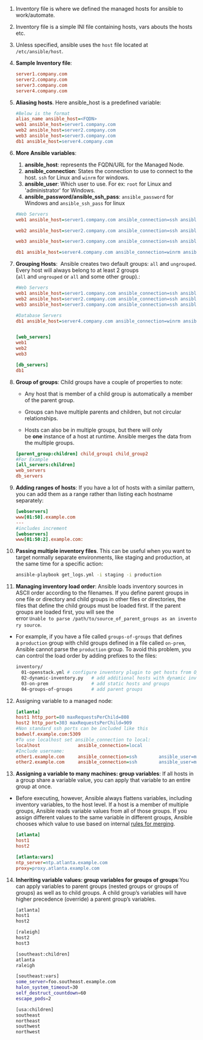 1. Inventory file is where we defined the managed hosts for ansible to work/automate.
2. Inventory file is a simple INI file containing hosts, vars abouts the hosts etc.
3. Unless specified, ansible uses the `host` file located at `/etc/ansible/host`.
4. **Sample Inventory file**:
    ``` ini
    server1.company.com
    server2.company.com
    server3.company.com
    server4.company.com
    ```
5. **Aliasing hosts**. Here ansible_host is a predefined variable:
    ```ini
    #Below is the format
    alias_name ansible_host=<FQDN>
    web1 ansible_host=server1.company.com
    web2 ansible_host=server2.company.com
    web3 ansible_host=server3.company.com
    db1 ansible_host=server4.company.com
    ```
6. **More Ansible variables**:
     1. **ansible_host**: represents the FQDN/URL for the Managed Node.
     2. **ansible_connection**: States the connection to use to connect to the host. `ssh` for Linux and `winrm` for windows.
     3. **ansible_user**: Which user to use. For ex: `root` for Linux and 'administrator' for Windows.
     4. **ansible_password/ansible_ssh_pass**: `ansible_password` for Windows and   `ansible_ssh_pass` for linux
     ```ini
     #Web Servers
     web1 ansible_host=server1.company.com ansible_connection=ssh ansible_user=root ansible_ssh_pass=Password123!
     
     web2 ansible_host=server2.company.com ansible_connection=ssh ansible_user=root ansible_ssh_pass=Password123!
     
     web3 ansible_host=server3.company.com ansible_connection=ssh ansible_user=root ansible_ssh_pass=Password123!
     
     db1 ansible_host=server4.company.com ansible_connection=winrm ansible_user=administrator ansible_password=Dbp@aa123!>)
     ```
     
7. **Grouping Hosts**:  Ansible creates two default groups: `all` and `ungrouped`. Every host will always belong to at least 2 groups (`all` and `ungrouped` or `all` and some other group).:
    ```ini
    #Web Servers
    web1 ansible_host=server1.company.com ansible_connection=ssh ansible_user=root ansible_ssh_pass=Password123!
    web2 ansible_host=server2.company.com ansible_connection=ssh ansible_user=root ansible_ssh_pass=Password123!
    web3 ansible_host=server3.company.com ansible_connection=ssh ansible_user=root ansible_ssh_pass=Password123!
    
    #Database Servers
    db1 ansible_host=server4.company.com ansible_connection=winrm ansible_user=administrator ansible_password=Password123!
    
    
    [web_servers]
    web1
    web2
    web3
    
    [db_servers]
    db1
    ```
8. **Group of groups**: Child groups have a couple of properties to note:

    - Any host that is member of a child group is automatically a member of the parent group.
        
    - Groups can have multiple parents and children, but not circular relationships.
        
    - Hosts can also be in multiple groups, but there will only be **one** instance of a host at runtime. Ansible merges the data from the multiple groups.
    ```ini
    [parent_group:children] child_group1 child_group2
    #For Example
    [all_servers:children]
    web_servers
    db_servers
    ```
9. **Adding ranges of hosts**: If you have a lot of hosts with a similar pattern, you can add them as a range rather than listing each hostname separately:

    ```ini
    [webservers]
    www[01:50].example.com
    ---
    #includes increment
    [webservers]
    www[01:50:2].example.com: 
    ```
10. **Passing multiple inventory files**. This can be useful when you want to target normally separate environments, like staging and production, at the same time for a specific action:
    ```bash
    ansible-playbook get_logs.yml -i staging -i production
    ```
11. **Managing inventory load order**: Ansible loads inventory sources in ASCII order according to the filenames. If you define parent groups in one file or directory and child groups in other files or directories, the files that define the child groups must be loaded first. If the parent groups are loaded first, you will see the error `Unable to parse /path/to/source_of_parent_groups as an inventory source`.
 -    For example, if you have a file called `groups-of-groups` that defines a `production` group with child groups defined in a file called `on-prem`, Ansible cannot parse the `production` group. To avoid this problem, you can control the load order by adding prefixes to the files:
        ```bash
        inventory/
          01-openstack.yml # configure inventory plugin to get hosts from OpenStack cloud
          02-dynamic-inventory.py   # add additional hosts with dynamic inventory script
          03-on-prem                # add static hosts and groups
          04-groups-of-groups       # add parent groups
        ```
12. Assigning variable to a managed node:
    ```ini
    [atlanta]
    host1 http_port=80 maxRequestsPerChild=808
    host2 http_port=303 maxRequestsPerChild=909
    #Non standard ssh ports can be included like this
    badwolf.example.com:5309
    #To use localhost set ansible_connection to local:
    localhost              ansible_connection=local
    #Include username:
    other1.example.com     ansible_connection=ssh        ansible_user=myuser
    other2.example.com     ansible_connection=ssh        ansible_user=myotheruser
    ```
13. **Assigning a variable to many machines: group variables**: If all hosts in a group share a variable value, you can apply that variable to an entire group at once.
- Before executing, however, Ansible always flattens variables, including inventory variables, to the host level. If a host is a member of multiple groups, Ansible reads variable values from all of those groups. If you assign different values to the same variable in different groups, Ansible chooses which value to use based on internal [rules for merging](https://docs.ansible.com/ansible/latest/inventory_guide/intro_inventory.html#how-we-merge).
    ```ini
    [atlanta]
    host1
    host2
    
    [atlanta:vars]
    ntp_server=ntp.atlanta.example.com
    proxy=proxy.atlanta.example.com
    ```
14. **Inheriting variable values: group variables for groups of groups**:You can apply variables to parent groups (nested groups or groups of groups) as well as to child groups. A child group’s variables will have higher precedence (override) a parent group’s variables.
    ```bash
    [atlanta]
    host1
    host2
    
    [raleigh]
    host2
    host3
    
    [southeast:children]
    atlanta
    raleigh
    
    [southeast:vars]
    some_server=foo.southeast.example.com
    halon_system_timeout=30
    self_destruct_countdown=60
    escape_pods=2
    
    [usa:children]
    southeast
    northeast
    southwest
    northwest
    ```
